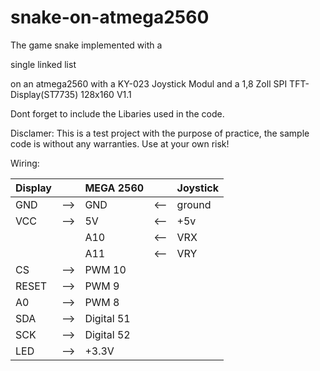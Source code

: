 # snake-on-atmega2560
The game snake implemented with a 

single linked list 

on an 
   atmega2560 with a 
   KY-023 Joystick Modul and a 
   1,8 Zoll SPI TFT-Display(ST7735) 128x160 V1.1


Dont forget to include the Libaries used in the code.


Disclamer:
This is a test project with the purpose of practice, the sample code is without any warranties. Use at your own risk!


Wiring: 

|Display|              |               MEGA 2560      |                            |     Joystick |
|  ---      |   ---   |             ---              |              ---         |           ---     |
|GND      |   -->      |                GND           |             <--         |          ground|
|VCC       |  -->       |               5V             |            <--         |          +5v|
|           |            |              A10             |           <--         |          VRX|
|         |               |             A11              |          <--         |          VRY|
|CS       |  -->           |            PWM 10        |                 |               |
|RESET    |  -->            |           PWM 9        |                 |               |
|A0       |  -->             |          PWM 8        |                 |               |
|SDA      |  -->              |        Digital 51        |                 |               |
|SCK      |  -->               |       Digital 52        |                 |               |
|LED      |  -->                |      +3.3V        |                 |               |
